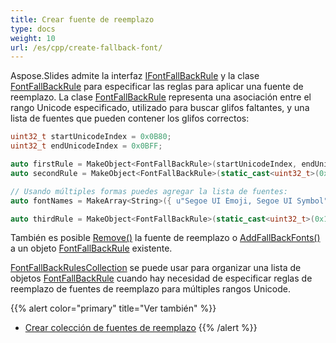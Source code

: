 ```yaml
---
title: Crear fuente de reemplazo
type: docs
weight: 10
url: /es/cpp/create-fallback-font/
---
```


Aspose.Slides admite la interfaz [IFontFallBackRule](https://reference.aspose.com/slides/cpp/class/aspose.slides.i_font_fall_back_rule) y la clase [FontFallBackRule](https://reference.aspose.com/slides/cpp/class/aspose.slides.font_fall_back_rule) para especificar las reglas para aplicar una fuente de reemplazo. La clase [FontFallBackRule](https://reference.aspose.com/slides/cpp/class/aspose.slides.font_fall_back_rule) representa una asociación entre el rango Unicode especificado, utilizado para buscar glifos faltantes, y una lista de fuentes que pueden contener los glifos correctos:

``` cpp
uint32_t startUnicodeIndex = 0x0B80;
uint32_t endUnicodeIndex = 0x0BFF;

auto firstRule = MakeObject<FontFallBackRule>(startUnicodeIndex, endUnicodeIndex, u"Vijaya");
auto secondRule = MakeObject<FontFallBackRule>(static_cast<uint32_t>(0x3040), static_cast<uint32_t>(0x309F), u"MS Mincho, MS Gothic");

// Usando múltiples formas puedes agregar la lista de fuentes:
auto fontNames = MakeArray<String>({ u"Segoe UI Emoji, Segoe UI Symbol", u"Arial" });

auto thirdRule = MakeObject<FontFallBackRule>(static_cast<uint32_t>(0x1F300), static_cast<uint32_t>(0x1F64F), fontNames);
```

También es posible [Remove()](https://reference.aspose.com/slides/cpp/class/aspose.slides.i_font_fall_back_rule#abd87e889a55b4a62174ddd14f1b1476e) la fuente de reemplazo o [AddFallBackFonts()](https://reference.aspose.com/slides/cpp/class/aspose.slides.i_font_fall_back_rule#a9bac44ca199a76c6cd004146cb02cd79) a un objeto [FontFallBackRule](https://reference.aspose.com/slides/cpp/class/aspose.slides.font_fall_back_rule) existente.

[FontFallBackRulesCollection](https://reference.aspose.com/slides/cpp/class/aspose.slides.font_fall_back_rules_collection) se puede usar para organizar una lista de objetos [FontFallBackRule](https://reference.aspose.com/slides/cpp/class/aspose.slides.font_fall_back_rule) cuando hay necesidad de especificar reglas de reemplazo de fuentes de reemplazo para múltiples rangos Unicode.

{{% alert color="primary" title="Ver también" %}} 
- [Crear colección de fuentes de reemplazo](/slides/es/cpp/create-fallback-fonts-collection/)
{{% /alert %}}